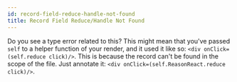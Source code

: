 ```yaml
---
id: record-field-reduce-handle-not-found
title: Record Field Reduce/Handle Not Found
---
```


Do you see a type error related to this? This might mean that you've passed `self` to a helper function of your render, and it used it like so: `<div onClick=(self.reduce click)/>`. This is because the record can't be found in the scope of the file. Just annotate it: `<div onClick=(self.ReasonReact.reduce click)/>`.
